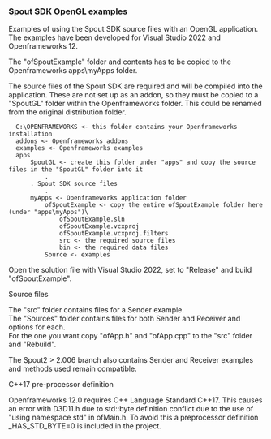 ### Spout SDK OpenGL examples

Examples of using the Spout SDK source files with an OpenGL application.\
The examples have been developed for Visual Studio 2022 and Openframeworks 12.

The "ofSpoutExample" folder and contents has to be copied to the Openframeworks apps\myApps folder.

The source files of the Spout SDK are required and will be compiled into the application.
These are not set up as an addon, so they must be copied to a "SpoutGL" folder within the Openframeworks folder. 
This could be renamed from the original distribution folder.

      C:\OPENFRAMEWORKS <- this folder contains your Openframeworks installation
	  addons <- Openframeworks addons
	  examples <- Openframeworks examples
	  apps
	      SpoutGL <- create this folder under "apps" and copy the source files in the "SpoutGL" folder into it
	          .
		  . Spout SDK source files
	          .
	      myApps <- Openframeworks application folder
	          ofSpoutExample <- copy the entire ofSpoutExample folder here (under "apps\myApps")\
                  ofSpoutExample.sln
                  ofSpoutExample.vcxproj
                  ofSpoutExample.vcxproj.filters
                  src <- the required source files
                  bin <- the required data files
			  Source <- examples

Open the solution file with Visual Studio 2022, set to "Release" and build "ofSpoutExample".

Source files

The "src" folder contains files for a Sender example.\
The "Sources" folder contains files for both Sender and Receiver and options for each.\
For the one you want copy "ofApp.h" and "ofApp.cpp" to the "src" folder and "Rebuild".

The Spout2 > 2.006 branch also contains Sender and Receiver examples and methods used remain compatible. 

C++17 pre-processor definition

Openframeworks 12.0 requires C++ Language Standard C++17.
This causes an error with D3D11.h due to std::byte definition conflict
due to the use of "using namespace std" in ofMain.h. To avoid this
a preprocessor definition _HAS_STD_BYTE=0 is included in the project.







